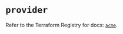 # `provider`

Refer to the Terraform Registry for docs: [`acme`](https://registry.terraform.io/providers/vancluever/acme/2.23.2/docs).
